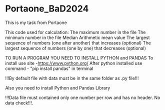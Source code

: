 # Portaone_BaD2024

This is my task from Portaone

This code used for calculation:
    The maximum number in the file
    The minimum number in the file
    Median
    Arithmetic mean value
    The largest sequence of numbers (one after another) that increases (optional)
    The largest sequence of numbers (one by one) that decreases (optional)

TO RUN A PROGRAM YOU NEED TO INSTALL PYTHON and PANDAS 
To install use site -https://www.python.org/
After python installed use command - "pip install pandas" in terminal

!!!By default file with data must be in the same folder as .py file!!!

Also you need to install Python and Pandas Library

!!!Data file must contained only one number per row and has no header. No data check!!!.
